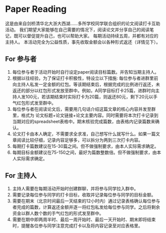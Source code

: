 # Paper Reading
这是由来自剑桥清华北大浙大西湖……多所学校同学联合组织的论文阅读打卡互助活动。
我们期望大家能够在自己需要的情况下，阅读论文并分享自己的阅读笔记，既可以督促提升自己，也可以帮助大家。
每期活动持续五周，并都有对应的主持人。
本活动完全为公益性质，事先收取金额会以各种形式返还（详情见下）。

## For 参与者
1. 每位参与者于活动开始时自行设定paper阅读目标篇数。并告知当期主持人。
2. 根据以往经验，为了保证打卡积极性，特设立以下措施: 每位参与者进群里前向主持人私发一定金额的红包。等该期结束后，根据完成的比例进行返还，未返还的部分以红包形式发放至群中。例如，A同学目标打卡25篇，进群时向主持人发100元，若该期结束时实际打卡为20篇，则返还80元，剩下20元以手气红包形式发至群中。
3. 每位参与者在阅读论文后，需要用几句话介绍这篇文章的核心内容并发至群里，格式为 论文标题+论文链接+论文主要内容。同时需要将本次打卡记录到当期对应的spreadsheet表格中。期末核验完成篇数，由表格内记录篇数来确认。
4. 论文打卡由本人确定，不需要求全求准，自己想写什么就写什么。如果一篇文章阅读比较仔细，记录内容足够多，可以拆分为两到三次打卡内容。
5. 每期打卡篇数建议在15-30篇之间。但不做强制要求，由本人实际需求确定。
6. 每期目标金额建议在75-150之间，最好为篇数整数倍。但不做强制要求，由本人实际需求确定。

## For 主持人
1. 主持人需要在每期活动开始时创建群聊，并将参与同学拉入群中。
2. 需要记录每位参与同学的打卡目标，收取并记录每位参与同学的目标金额。
3. 需要在期末（北京时间最后一天结束的12小时内）通过记录表格确认每位参与者完成的篇数，计算返还金额并逐一将红包私发给每位参与同学。之后将剩余资金以群人数个数的手气红包的形式发至群中。
4. 需要在期中即两周半时、最后一周开始时、最后一天开始时、期末即将结束时，提醒各位参与同学注意完成打卡以及将内容记录至对应表格里。

